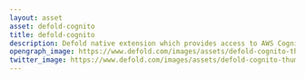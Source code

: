 ```yaml
---
layout: asset
asset: defold-cognito
title: defold-cognito
description: Defold native extension which provides access to AWS Cognito. Useful for user signup/login.
opengraph_image: https://www.defold.com/images/assets/defold-cognito-thumb.jpg
twitter_image: https://www.defold.com/images/assets/defold-cognito-thumb.jpg
---
```

